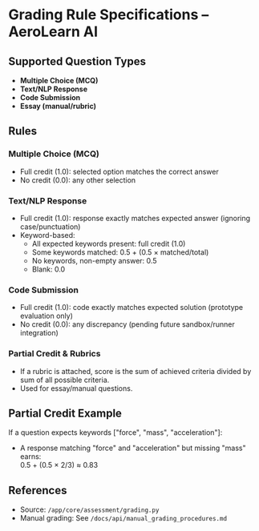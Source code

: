 # Grading Rule Specifications – AeroLearn AI

## Supported Question Types

- **Multiple Choice (MCQ)**
- **Text/NLP Response**
- **Code Submission**
- **Essay (manual/rubric)**

## Rules

### Multiple Choice (MCQ)

- Full credit (1.0): selected option matches the correct answer
- No credit (0.0): any other selection

### Text/NLP Response

- Full credit (1.0): response exactly matches expected answer (ignoring case/punctuation)
- Keyword-based:
    - All expected keywords present: full credit (1.0)
    - Some keywords matched: 0.5 + (0.5 × matched/total)
    - No keywords, non-empty answer: 0.5
    - Blank: 0.0

### Code Submission

- Full credit (1.0): code exactly matches expected solution (prototype evaluation only)
- No credit (0.0): any discrepancy (pending future sandbox/runner integration)

### Partial Credit & Rubrics

- If a rubric is attached, score is the sum of achieved criteria divided by sum of all possible criteria.
- Used for essay/manual questions.

## Partial Credit Example

If a question expects keywords ["force", "mass", "acceleration"]:
- A response matching "force" and "acceleration" but missing "mass" earns:  
  0.5 + (0.5 × 2/3) ≈ 0.83

## References

- Source: `/app/core/assessment/grading.py`
- Manual grading: See `/docs/api/manual_grading_procedures.md`